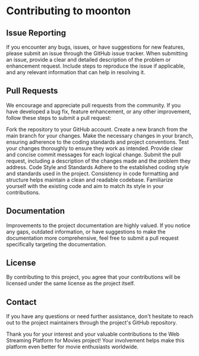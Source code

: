 # Contributing to moonton

## Issue Reporting

If you encounter any bugs, issues, or have suggestions for new features, please submit an issue through the GitHub issue tracker. When submitting an issue, provide a clear and detailed description of the problem or enhancement request. Include steps to reproduce the issue if applicable, and any relevant information that can help in resolving it.

## Pull Requests
We encourage and appreciate pull requests from the community. If you have developed a bug fix, feature enhancement, or any other improvement, follow these steps to submit a pull request:

Fork the repository to your GitHub account.
Create a new branch from the main branch for your changes.
Make the necessary changes in your branch, ensuring adherence to the coding standards and project conventions.
Test your changes thoroughly to ensure they work as intended.
Provide clear and concise commit messages for each logical change.
Submit the pull request, including a description of the changes made and the problem they address.
Code Style and Standards
Adhere to the established coding style and standards used in the project. Consistency in code formatting and structure helps maintain a clean and readable codebase. Familiarize yourself with the existing code and aim to match its style in your contributions.

## Documentation
Improvements to the project documentation are highly valued. If you notice any gaps, outdated information, or have suggestions to make the documentation more comprehensive, feel free to submit a pull request specifically targeting the documentation.

## License
By contributing to this project, you agree that your contributions will be licensed under the same license as the project itself.

## Contact
If you have any questions or need further assistance, don't hesitate to reach out to the project maintainers through the project's GitHub repository.

Thank you for your interest and your valuable contributions to the Web Streaming Platform for Movies project! Your involvement helps make this platform even better for movie enthusiasts worldwide.
